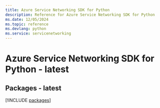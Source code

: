 ```yaml
---
title: Azure Service Networking SDK for Python
description: Reference for Azure Service Networking SDK for Python
ms.date: 12/05/2024
ms.topic: reference
ms.devlang: python
ms.service: servicenetworking
---
```

# Azure Service Networking SDK for Python - latest
## Packages - latest
[!INCLUDE [packages](service-networking-index.md)]